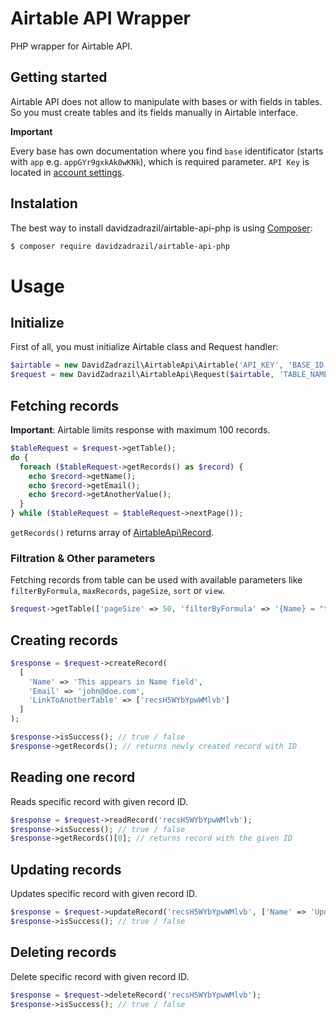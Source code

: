 # Airtable API Wrapper
PHP wrapper for Airtable API. 


## Getting started

Airtable API does not allow to manipulate with bases or with fields in tables. So you must create tables and its fields manually in Airtable interface.

**Important**

Every base has own documentation where you find `base` identificator (starts with `app` e.g. `appGYr9gxkAk0wKNk`), which is required parameter. `API Key` is located in [account settings](https://airtable.com/account).

## Instalation

The best way to install davidzadrazil/airtable-api-php is using  [Composer](http://getcomposer.org/):

```sh
$ composer require davidzadrazil/airtable-api-php
```

# Usage
## Initialize
First of all, you must initialize Airtable class and Request handler:
```php
$airtable = new DavidZadrazil\AirtableApi\Airtable('API_KEY', 'BASE_ID');
$request = new DavidZadrazil\AirtableApi\Request($airtable, 'TABLE_NAME');
```

## Fetching records
**Important**:
Airtable limits response with maximum 100 records. 
```php
$tableRequest = $request->getTable();
do {
  foreach ($tableRequest->getRecords() as $record) {
    echo $record->getName();
    echo $record->getEmail();
    echo $record->getAnotherValue();
  }
} while ($tableRequest = $tableRequest->nextPage());
```

`getRecords()` returns array of [AirtableApi\Record](https://github.com/DavidZadrazil/airtable-api-php/blob/master/src/Record.php).

### Filtration & Other parameters
Fetching records from table can be used with available parameters like `filterByFormula`, `maxRecords`, `pageSize`, `sort` or `view`.
```php
$request->getTable(['pageSize' => 50, 'filterByFormula' => '{Name} = "test"']);
```

## Creating records
```php
$response = $request->createRecord(
  [
    'Name' => 'This appears in Name field',
    'Email' => 'john@doe.com',
    'LinkToAnotherTable' => ['recsH5WYbYpwWMlvb']
  ]
);

$response->isSuccess(); // true / false
$response->getRecords(); // returns newly created record with ID

```

## Reading one record
Reads specific record with given record ID.
```php
$response = $request->readRecord('recsH5WYbYpwWMlvb');
$response->isSuccess(); // true / false
$response->getRecords()[0]; // returns record with the given ID

```

## Updating records
Updates specific record with given record ID.
```php
$response = $request->updateRecord('recsH5WYbYpwWMlvb', ['Name' => 'Updated value']);
$response->isSuccess(); // true / false
```

## Deleting records
Delete specific record with given record ID.
```php
$response = $request->deleteRecord('recsH5WYbYpwWMlvb');
$response->isSuccess(); // true / false
```

